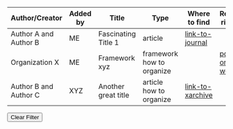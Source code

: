 <!--
.. title: Resources
.. slug: resources
.. hide_title: false
.. date: 2024-11-21 19:32:11 UTC
.. tags: 
.. category: 
.. link: 
.. description: 
.. type: text
-->

<table id="resources" class="display" style="width:100%">
  <thead>
    <tr>
      <th>Author/Creator</th>
      <th>Added by</th>
      <th>Title</th>
      <th>Type</th>
      <th>Where to find</th>
      <th>Resources right here</th>
    </tr>
  </thead>
  <tbody>
    <tr>
      <td>Author A and Author B</td>
      <td>ME</td>
      <td>Fascinating Title 1</td>
      <td>
        <span class="tag article" onclick="applyTagFilter('article')">article</span>
      </td>
      <td><a href="link-to-journal">link-to-journal</a></td>
      <td></td>
    </tr>
    <tr>
      <td>Organization X</td>
      <td>ME</td>
      <td>Framework xyz</td>
      <td>
        <span class="tag framework" onclick="applyTagFilter('framework')">framework</span>
        <span class="tag organize" onclick="applyTagFilter('how to organize')">how to organize</span>
      </td>
      <td></td>
      <td><a href="pdf-link-on-website">pdf-link-on-website</a></td>
    </tr>
    <tr>
      <td>Author B and Author C</td>
      <td>XYZ</td>
      <td>Another great title</td>
      <td>
        <span class="tag article" onclick="applyTagFilter('article')">article</span>
        <span class="tag organize" onclick="applyTagFilter('how to organize')">how to organize</span>
      </td>
      <td><a href="link-to-xarchive">link-to-xarchive</a></td>
      <td></td>
    </tr>
  </tbody>
</table>

<!-- Clear Filter Button -->
  <button class="clear-filter" onclick="clearTagFilter()">Clear Filter</button>


<!-- Include DataTables.js -->
<script src="https://code.jquery.com/jquery-3.6.0.min.js"></script>
<script src="https://cdn.datatables.net/1.13.1/js/jquery.dataTables.min.js"></script>
<link rel="stylesheet" href="https://cdn.datatables.net/1.13.1/css/jquery.dataTables.min.css">

<script>
  var newJQuery = jQuery.noConflict(true); 
  newJQuery(document).ready(function() {
    const table = newJQuery('#resources').DataTable({
      paging: true,
      searching: true,
      ordering: true,
      info: true
    });
    
    window.applyTagFilter = function (tagText) {
      newJQuery('.tag').removeClass('active-tag'); 
      newJQuery(`.tag:contains(${tagText})`).addClass('active-tag'); 

      table.search(tagText).draw();
    };

    window.clearTagFilter = function () {
      table.search('').draw(); 
      newJQuery('.tag').removeClass('active-tag'); 
    };
  });
</script>
